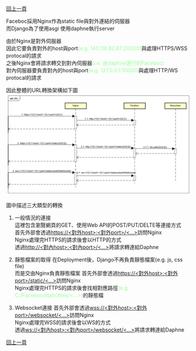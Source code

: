 [回上一頁](../文件導覽.md)  

Faceboc採用Nginx作為static file與對外連結的伺服器  
而Django為了使用asgi 使用daphne執行server  

由於Nginx是對外伺服器  
因此它要負責對外的host與port<span style="color:rgba(0,255,0,0.4)">(e.g. 140.116.82.67:20000)</span>與處理HTTPS/WSS protocal的請求  
之後Nginx會將請求轉交到對內伺服器<span style="color:rgba(0,255,0,0.4)">(i.e. 由daphne運行的Faceboc)</span>  
對內伺服器要負責對內的host與port<span style="color:rgba(0,255,0,0.4)">(e.g. 127.0.0.1:10000)</span>與處理HTTP/WS protocal的請求  

因此整體的URL轉換架構如下圖  
![URL轉換架構](URL轉換架構.png "URL轉換架構")  

圖中描述三大類型的轉換  

1. 一般情況的連接  
這裡包含瀏覽網頁的GET、使用Web API的POST/PUT/DELTE等連接方式  
首先外部會透過[https://<對外host>:<對外port>/<...>]()訪問Nginx  
Nginx處理完HTTPS的請求後會以HTTP的方式  
透過[http://<對內host>:<對內port>/<...>]()將請求轉達給Daphne


2. 靜態檔案的取得
在Deployment後，Django不再負責靜態檔案(e.g. js, css file)  
而是交由Nginx負責靜態檔案
首先外部會透過[https://<對外host>:<對外port>/static/<...>]()訪問Nginx  
Nginx處理完HTTPS的請求後會找相對應路徑<span style="color:rgba(0,255,0,0.4)">(e.g. C:/Faceboc/staticfiles/<...>)</span>的靜態檔

3. Websocket連接
首先外部會透過[wss://<對外host>:<對外port>/websocket/<...>]()訪問Nginx  
Nginx處理完WSS的請求後會以WS的方式  
透過[ws://<對內host>:<對內port>/websocket/<...>]()將請求轉達給Daphne  
  
[回上一頁](../文件導覽.md)  